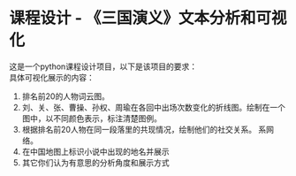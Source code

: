 # 课程设计 - 《三国演义》文本分析和可视化
这是一个python课程设计项目，以下是该项目的要求：<br>
具体可视化展示的内容：
1. 排名前20的人物词云图。
2. 刘、关、张、曹操、孙权、周瑜在各回中出场次数变化的折线图。绘制在一个图中，以不同颜色表示，标注清楚图例。
3. 根据排名前20人物在同一段落里的共现情况，绘制他们的社交关系。
系网络。
4. 在中国地图上标识小说中出现的地名并展示
5. 其它你们认为有意思的分析角度和展示方式
